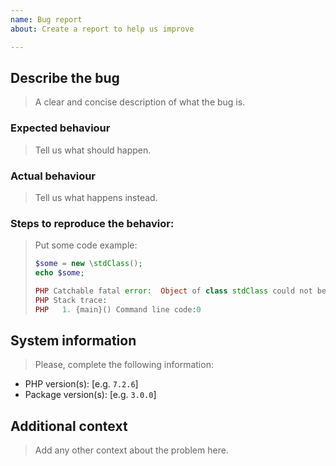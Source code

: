 ```yaml
---
name: Bug report
about: Create a report to help us improve

---
```


## Describe the bug

> A clear and concise description of what the bug is.

### Expected behaviour

> Tell us what should happen.

### Actual behaviour

> Tell us what happens instead.

### Steps to reproduce the behavior:

> Put some code example:
>
> ```php
> $some = new \stdClass();
> echo $some;
>
> PHP Catchable fatal error:  Object of class stdClass could not be converted to string in Command line code on line 2
> PHP Stack trace:
> PHP   1. {main}() Command line code:0
> ```

## System information

> Please, complete the following information:

 - PHP version(s): [e.g. `7.2.6`]
 - Package version(s): [e.g. `3.0.0`]

## Additional context

> Add any other context about the problem here.
